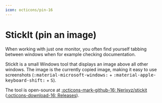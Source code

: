 ```yaml
---
icon: octicons/pin-16
---
```


# StickIt (pin an image)

When working with just one monitor, you often find yourself tabbing between windows when for example checking documentation.

StickIt is a small Windows tool that displays an image above all other windows. The image is the currently copied image, making it easy to use screenshots (<kbd>:material-microsoft-windows:</kbd> + <kbd>:material-apple-keyboard-shift:</kbd> + <kbd>S</kbd>).

The tool is open-source at [:octicons-mark-github-16: Nerixyz/stickit](https://github.com/nerixyz/stickit) ([:octicons-download-16: Releases](https://github.com/Nerixyz/stickit/releases)).
